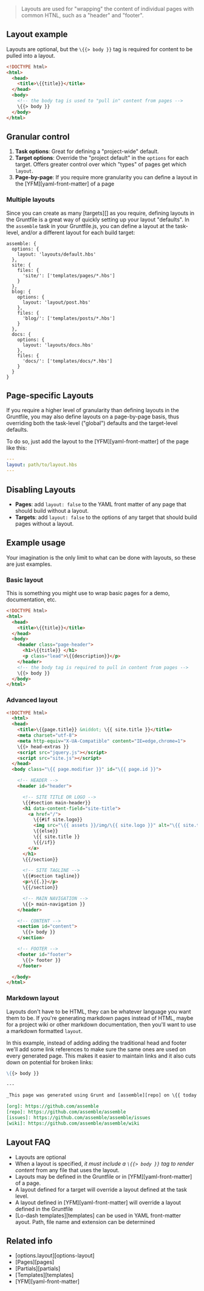 

> Layouts are used for "wrapping" the content of individual pages with common HTNL, such as a "header" and "footer". 


## Layout example

Layouts are optional, but the `\{{> body }}` tag is required for content to be pulled into a layout.

```html
<!DOCTYPE html>
<html>
  <head>
    <title>\{{title}}</title>
  </head>
  <body>
    <!-- the body tag is used to "pull in" content from pages -->
    \{{> body }}
  </body>
</html>
```


## Granular control

1. **Task options**: Great for defining a "project-wide" default. 
2. **Target options**: Override the "project default" in the `options` for each target. Offers greater control over which "types" of pages get which `layout`. 
3. **Page-by-page**: If you require more granularity you can define a layout in the [YFM][yaml-front-matter] of a page




### Multiple layouts

Since you can create as many [targets][] as you require, defining layouts in the Gruntfile is a great way of quickly setting up your layout "defaults". In the `assemble` task in your Gruntfile.js, you can define a layout at the task-level, and/or a different layout for each build target:

``` javscript
assemble: {
  options: {
    layout: 'layouts/default.hbs'
  },
  site: {
    files: {
      'site/': ['templates/pages/*.hbs']
    }
  },
  blog: {
    options: {
      layout: 'layout/post.hbs'
    },
    files: {
      'blog/': ['templates/posts/*.hbs']
    }
  },
  docs: {
    options: {
      layout: 'layouts/docs.hbs'
    },
    files: {
      'docs/': ['templates/docs/*.hbs']
    }
  }
}
```

## Page-specific Layouts

If you require a higher level of granularity than defining layouts in the Gruntfile, you may also define layouts on a page-by-page basis, thus overriding both the task-level ("global") defaults and the target-level defaults.

To do so, just add the layout to the [YFM][yaml-front-matter] of the page like this:

``` yaml
---
layout: path/to/layout.hbs
---
```
 
## Disabling Layouts

* **Pages**: add `layout: false` to the YAML front matter of any page that should build without a layout. 
* **Targets**: add `layout: false` to the options of any target that should build pages without a layout. 


## Example usage
Your imagination is the only limit to what can be done with layouts, so these are just examples.


### Basic layout
This is something you might use to wrap basic pages for a demo, documentation, etc.

```html
<!DOCTYPE html>
<html>
  <head>
    <title>\{{title}}</title>
  </head>
  <body>
    <header class="page-header">
      <h1>\{{title}} </h1>
      <p class="lead">\{{description}}</p>
    </header>
    <!-- the body tag is required to pull in content from pages -->
    \{{> body }}
  </body>
</html>
```

### Advanced layout

``` html
<!DOCTYPE html>
  <html>
  <head>
    <title>\{{page.title}} &middot; \{{ site.title }}</title>
    <meta charset="utf-8">
    <meta http-equiv="X-UA-Compatible" content="IE=edge,chrome=1">
    \{{> head-extras }}
    <script src="jquery.js"></script>
    <script src="site.js"></script>
  </head>
  <body class="\{{ page.modifier }}" id="\{{ page.id }}">

    <!-- HEADER -->
    <header id="header">

      <!-- SITE TITLE OR LOGO -->
      \{{#section main-header}}
      <h1 data-content-field="site-title">
        <a href="/">
          \{{#if site.logo}}
          <img src="\{{ assets }}/img/\{{ site.logo }}" alt="\{{ site.title }}">
          \{{else}}
          \{{ site.title }}
          \{{/if}}
        </a>
      </h1>
      \{{/section}}

      <!-- SITE TAGLINE -->
      \{{#section tagline}}
      <p>\{{.}}</p>
      \{{/section}}

      <!-- MAIN NAVIGATION -->
      \{{> main-navigation }}
    </header>

    <!-- CONTENT -->
    <section id="content">
      \{{> body }}
    </section>

    <!-- FOOTER -->
    <footer id="footer">
      \{{> footer }}
    </footer>

  </body>
</html>
```

### Markdown layout

Layouts don't have to be HTML, they can be whatever language you want them to be. If you're generating markdown pages instead of HTML, maybe for a project wiki or other markdown documentation, then you'll want to use a markdown formatted `layout`. 

In this example, instead of adding adding the traditional head and footer we'll add some link references to make sure the same ones are used on every generated page. This makes it easier to maintain links and it also cuts down on potential for broken links:

``` markdown
\{{> body }}

---

_This page was generated using Grunt and [assemble][repo] on \{{ today }}._

[org]: https://github.com/assemble
[repo]: https://github.com/assemble/assemble
[issues]: https://github.com/assemble/assemble/issues
[wiki]: https://github.com/assemble/assemble/wiki
```

## Layout FAQ
* Layouts are optional
* When a layout is specified, _it must include a `\{{> body }}` tag to render content_ from any file that uses the layout. 
* Layouts may be defined in the Gruntfile or in [YFM][yaml-front-matter] of a page. 
* A layout defined for a target will override a layout defined at the task level.
* A layout defined in [YFM][yaml-front-matter] will override a layout defined in the Gruntfile
* [Lo-dash templates][templates] can be used in YAML front-matter ayout. Path, file name and extension can be determined


## Related info
* [options.layout][options-layout]
* [Pages][pages]
* [Partials][partials]
* [Templates][templates]
* [YFM][yaml-front-matter]


